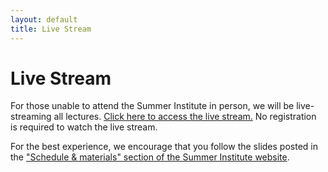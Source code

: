 ```yaml
---
layout: default
title: Live Stream
---
```


# Live Stream

For those unable to attend the Summer Institute in person, we will be live-streaming all lectures. [Click here to access the live stream.](https://www.youtube.com/channel/UCkRV9I1xz2KwlgvLQ8OadKw) No registration is required to watch the live stream. 

For the best experience, we encourage that you follow the slides posted in the ["Schedule & materials" section of the Summer Institute website](https://compsocialscience.github.io/summer-institute/2019/#schedule).
